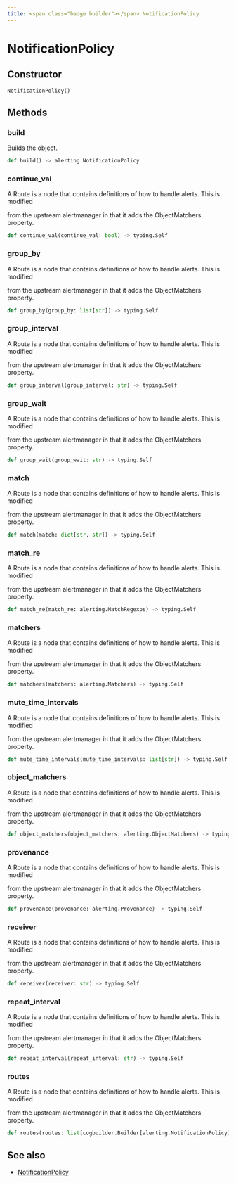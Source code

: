 ```yaml
---
title: <span class="badge builder"></span> NotificationPolicy
---
```

# <span class="badge builder"></span> NotificationPolicy

## Constructor

```python
NotificationPolicy()
```
## Methods

### <span class="badge object-method"></span> build

Builds the object.

```python
def build() -> alerting.NotificationPolicy
```

### <span class="badge object-method"></span> continue_val

A Route is a node that contains definitions of how to handle alerts. This is modified

from the upstream alertmanager in that it adds the ObjectMatchers property.

```python
def continue_val(continue_val: bool) -> typing.Self
```

### <span class="badge object-method"></span> group_by

A Route is a node that contains definitions of how to handle alerts. This is modified

from the upstream alertmanager in that it adds the ObjectMatchers property.

```python
def group_by(group_by: list[str]) -> typing.Self
```

### <span class="badge object-method"></span> group_interval

A Route is a node that contains definitions of how to handle alerts. This is modified

from the upstream alertmanager in that it adds the ObjectMatchers property.

```python
def group_interval(group_interval: str) -> typing.Self
```

### <span class="badge object-method"></span> group_wait

A Route is a node that contains definitions of how to handle alerts. This is modified

from the upstream alertmanager in that it adds the ObjectMatchers property.

```python
def group_wait(group_wait: str) -> typing.Self
```

### <span class="badge object-method"></span> match

A Route is a node that contains definitions of how to handle alerts. This is modified

from the upstream alertmanager in that it adds the ObjectMatchers property.

```python
def match(match: dict[str, str]) -> typing.Self
```

### <span class="badge object-method"></span> match_re

A Route is a node that contains definitions of how to handle alerts. This is modified

from the upstream alertmanager in that it adds the ObjectMatchers property.

```python
def match_re(match_re: alerting.MatchRegexps) -> typing.Self
```

### <span class="badge object-method"></span> matchers

A Route is a node that contains definitions of how to handle alerts. This is modified

from the upstream alertmanager in that it adds the ObjectMatchers property.

```python
def matchers(matchers: alerting.Matchers) -> typing.Self
```

### <span class="badge object-method"></span> mute_time_intervals

A Route is a node that contains definitions of how to handle alerts. This is modified

from the upstream alertmanager in that it adds the ObjectMatchers property.

```python
def mute_time_intervals(mute_time_intervals: list[str]) -> typing.Self
```

### <span class="badge object-method"></span> object_matchers

A Route is a node that contains definitions of how to handle alerts. This is modified

from the upstream alertmanager in that it adds the ObjectMatchers property.

```python
def object_matchers(object_matchers: alerting.ObjectMatchers) -> typing.Self
```

### <span class="badge object-method"></span> provenance

A Route is a node that contains definitions of how to handle alerts. This is modified

from the upstream alertmanager in that it adds the ObjectMatchers property.

```python
def provenance(provenance: alerting.Provenance) -> typing.Self
```

### <span class="badge object-method"></span> receiver

A Route is a node that contains definitions of how to handle alerts. This is modified

from the upstream alertmanager in that it adds the ObjectMatchers property.

```python
def receiver(receiver: str) -> typing.Self
```

### <span class="badge object-method"></span> repeat_interval

A Route is a node that contains definitions of how to handle alerts. This is modified

from the upstream alertmanager in that it adds the ObjectMatchers property.

```python
def repeat_interval(repeat_interval: str) -> typing.Self
```

### <span class="badge object-method"></span> routes

A Route is a node that contains definitions of how to handle alerts. This is modified

from the upstream alertmanager in that it adds the ObjectMatchers property.

```python
def routes(routes: list[cogbuilder.Builder[alerting.NotificationPolicy]]) -> typing.Self
```

## See also

 * <span class="badge object-type-class"></span> [NotificationPolicy](./object-NotificationPolicy.md)
